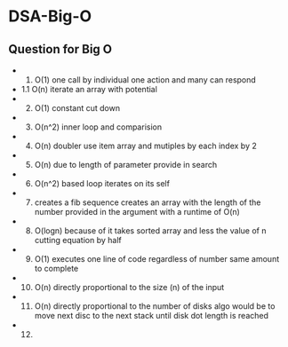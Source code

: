 # DSA-Big-O

## Question for Big O
- 1. O(1) one call by individual one action and many can respond
- 1.1 O(n) iterate an array with potential  
- 2. O(1) constant cut down
- 3. O(n^2) inner loop and comparision 
- 4. O(n) doubler use item array and mutiples by each index by 2
- 5. O(n) due to length of parameter provide in search
- 6. O(n^2) based loop iterates on its self
- 7. creates a fib sequence creates an array with the length of the number provided in the argument with a runtime of O(n)
- 8. O(logn) because of it takes sorted array and less the value of n cutting equation by half
- 9. O(1) executes one line of code regardless of number same amount to complete 
- 10. O(n) directly proportional to the size (n) of the input
- 11. O(n) directly proportional to the number of disks algo would be to move next disc to the next stack until disk dot length is reached
- 12. 


